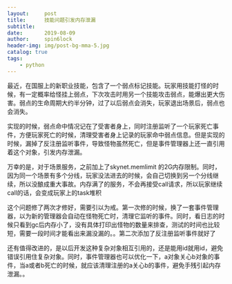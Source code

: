 ```yaml
---
layout:     post
title:      技能问题引发内存泄漏
subtitle:   
date:       2019-08-09
author:     spin6lock
header-img: img/post-bg-mma-5.jpg
catalog: true
tags:
    - python
---
```

最近，在国服上的新职业技能，包含了一个弱点标记技能。玩家用技能打怪的时候，有一定概率给怪挂上弱点，下次攻击时用另一个技能攻击弱点，能爆出更大伤害。弱点的生命周期大约半分钟，过了以后弱点会消失，玩家退出场景后，弱点也会消失。

实现的时候，弱点命中情况记在了受害者身上，同时注册监听了一个玩家死亡事件，方便玩家死亡的时候，清理受害者身上记录的玩家命中弱点信息。但是实现的时候，漏掉了反注册监听事件，导致怪物虽然死亡，但是事件管理器上还一直引用着这个对象，引发内存泄漏。

万幸的是，对于场景服务，之前加上了skynet.memlimit 的2G内存限制。同时，因为同一个场景有多个分线，玩家没法进去的时候，会自己切换到另一个分线继续，所以没酿成重大事故。内存满了的服务，不会再接受call请求，所以玩家继续call的话，会变成玩家上的task堆积

这个问题修了两次才修好，需要引以为戒。第一次修的时候，换了一套事件管理器，以为新的管理器会自动在怪物死亡时，清理它监听的事件。同时，看日志的时候只看到gc后内存小了，没有具体打印出怪物的数量来排查，测试的时间也比较短，需要一段时间才能看出来漏没漏的。。第二次添加了反注册监听事件就好了

还有值得改进的，是以后开发这种复杂对象相互引用的，还是能用id就用id，避免错误引用住复杂对象。同时，事件管理器也可以优化一下，a对象关心b对象的事件，当a或者b死亡的时候，就应该清理注册的a关心b的事件，避免手残引起内存泄漏。。
